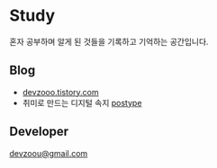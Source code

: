 # Study
혼자 공부하며 알게 된 것들을 기록하고 기억하는 공간입니다.

## Blog
- [devzooo.tistory.com](https://devzooo.tistory.com/)
- 취미로 만드는 디지털 속지 [postype](https://www.postype.com/@devzooo)

## Developer
devzoou@gmail.com